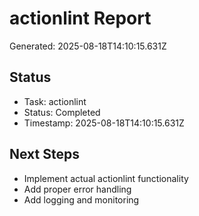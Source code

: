 # actionlint Report

Generated: 2025-08-18T14:10:15.631Z

## Status
- Task: actionlint
- Status: Completed
- Timestamp: 2025-08-18T14:10:15.631Z

## Next Steps
- Implement actual actionlint functionality
- Add proper error handling
- Add logging and monitoring
